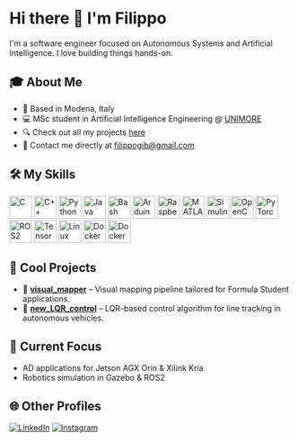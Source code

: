 # Hi there 👋 I'm Filippo

I'm a software engineer focused on Autonomous Systems and Artificial Intelligence. I love building things hands-on.

## 🎓 About Me
- 📍 Based in Modena, Italy  
- 💻 MSc student in Artificial Intelligence Engineering @ [UNIMORE](https://www.unimore.it/en)  
- 🔍 Check out all my projects [here](https://github.com/FilippoGib)  
- 📧 Contact me directly at filippogib@gmail.com

## 🛠 My Skills

<p align="left">
  <!-- Programming Languages & Scripting -->
  <img src="https://raw.githubusercontent.com/danielcranney/readme-generator/main/public/icons/skills/c-colored.svg" alt="C" title="C" width="40" height="40"/>
  <img src="https://cdn.jsdelivr.net/gh/devicons/devicon/icons/cplusplus/cplusplus-original.svg" alt="C++" title="C++" width="40" height="40"/>
  <img src="https://cdn.jsdelivr.net/gh/devicons/devicon/icons/python/python-original.svg" alt="Python" title="Python" width="40" height="40"/>
  <img src="https://cdn.jsdelivr.net/gh/devicons/devicon/icons/java/java-original.svg" alt="Java" title="Java" width="40" height="40"/>
  <img src="https://upload.wikimedia.org/wikipedia/commons/thumb/4/4b/Bash_Logo_Colored.svg/640px-Bash_Logo_Colored.svg.png" alt="Bash" title="Bash" width="40" height="40"/>

  <!-- Hardware & Embedded Systems -->
  <img src="https://upload.wikimedia.org/wikipedia/commons/8/87/Arduino_Logo.svg" alt="Arduino" title="Arduino" width="40" height="40"/>
  <img src="https://upload.wikimedia.org/wikipedia/en/c/cb/Raspberry_Pi_Logo.svg" alt="Raspberry Pi" title="Raspberry Pi" width="40" height="40"/>

  <!-- Mathematical & Simulation Tools -->
  <img src="https://upload.wikimedia.org/wikipedia/commons/2/21/Matlab_Logo.png" alt="MATLAB" title="MATLAB" width="40" height="40"/>
  <img src="https://upload.wikimedia.org/wikipedia/commons/thumb/3/36/Simulink_Logo_%28non-wordmark%29.png/640px-Simulink_Logo_%28non-wordmark%29.png" alt="Simulink" title="Simulink" width="40" height="40"/>

  <!-- AI / Machine Learning Frameworks -->
  <img src="https://upload.wikimedia.org/wikipedia/commons/thumb/3/32/OpenCV_Logo_with_text_svg_version.svg/640px-OpenCV_Logo_with_text_svg_version.svg.png" alt="OpenCV" title="OpenCV" width="40" height="40"/>
  <img src="https://cdn.jsdelivr.net/gh/devicons/devicon/icons/pytorch/pytorch-original.svg" alt="PyTorch" title="PyTorch" width="40" height="40"/>
  <img src="https://avatars.githubusercontent.com/u/3979232?s=200&v=4" alt="ROS2" title="ROS2" width="40" height="40"/>
  <img src="https://avatars.githubusercontent.com/u/14957082?s=48&v=4" alt="TensorFlow" title="Gymnasium" width="40" height="40"/>

  <!-- Operating Systems & DevOps -->
  <img src="https://cdn.jsdelivr.net/gh/devicons/devicon/icons/linux/linux-original.svg" alt="Linux" title="Linux" width="40" height="40"/>
  <img src="https://cdn.jsdelivr.net/gh/devicons/devicon/icons/docker/docker-original.svg" alt="Docker" title="Docker" width="40" height="40"/>
  <img src="https://upload.wikimedia.org/wikipedia/commons/thumb/3/3a/Slurm_logo.svg/640px-Slurm_logo.svg.png" alt="Docker" title="Docker" width="40" height="40"/>
  
</p>





## 🚀 Cool Projects

- 🔗 [**visual_mapper**](https://github.com/FilippoGib/visual_mapper) – Visual mapping pipeline tailored for Formula Student applications.
- 🔗 [**new_LQR_control**](https://github.com/FilippoGib/new_LQR_control) – LQR-based control algorithm for line tracking in autonomous vehicles.



## 🔭 Current Focus
- AD applications for Jetson AGX Orin & Xilink Kria  
- Robotics simulation in Gazebo & ROS2


## 🌐 Other Profiles
[![LinkedIn](https://img.shields.io/badge/LinkedIn-Filippo%20Gibertini-blue?style=flat&logo=linkedin)](https://www.linkedin.com/in/filippo-gibertini-219519288/)
[![Instagram](https://img.shields.io/badge/Instagram-@filippogibertini__-E4405F?style=flat&logo=instagram)](https://www.instagram.com/filippogibertini_/)
